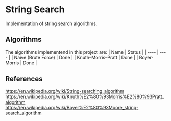 # String Search

Implementation of string search algorithms.

## Algorithms
The algorithms implementend in this project are:
| Name | Status |
| ---- | ---- |
| Naive (Brute Force) | Done |
| Knuth–Morris–Pratt | Done |
| Boyer-Morris | Done |

## References
https://en.wikipedia.org/wiki/String-searching_algorithm
https://en.wikipedia.org/wiki/Knuth%E2%80%93Morris%E2%80%93Pratt_algorithm  
https://en.wikipedia.org/wiki/Boyer%E2%80%93Moore_string-search_algorithm